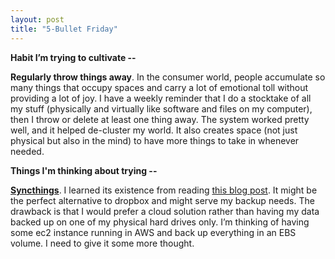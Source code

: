 ```yaml
---
layout: post
title: "5-Bullet Friday"
---
```


**Habit I’m trying to cultivate --**

**Regularly throw things away**. In the consumer world, people accumulate so
many things that occupy spaces and carry a lot of emotional toll without
providing a lot of joy. I have a weekly reminder that I do a stocktake of all
my stuff (physically and virtually like software and files on my computer),
then I throw or delete at least one thing away. The system worked pretty well,
and it helped de-cluster my world. It also creates space (not just physical but
also in the mind) to have more things to take in whenever needed.

**Things I'm thinking about trying --**

[**Syncthings**](https://syncthing.net/). I learned its existence from reading
[this blog post](https://tonsky.me/blog/syncthing/). It might be the perfect
alternative to dropbox and might serve my backup needs. The drawback is that I
would prefer a cloud solution rather than having my data backed up on one of my
physical hard drives only. I’m thinking of having some ec2 instance running in
AWS and back up everything in an EBS volume. I need to give it some more
thought.
